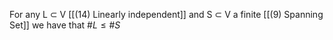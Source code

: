 For any L $\subset$ V [[(14) Linearly independent]] and S $\subset$ V a finite [[(9) Spanning Set]] we have that $\#L \le \#S$

